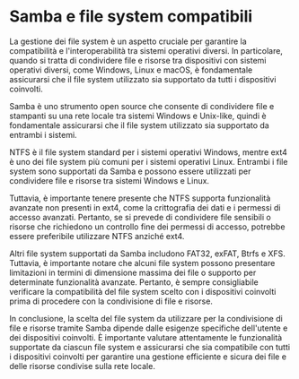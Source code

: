 # Samba e file system compatibili

La gestione dei file system è un aspetto cruciale per garantire la compatibilità e l'interoperabilità tra sistemi operativi diversi. In particolare, quando si tratta di condividere file e risorse tra dispositivi con sistemi operativi diversi, come Windows, Linux e macOS, è fondamentale assicurarsi che il file system utilizzato sia supportato da tutti i dispositivi coinvolti.

Samba è uno strumento open source che consente di condividere file e stampanti su una rete locale tra sistemi Windows e Unix-like, quindi è fondamentale assicurarsi che il file system utilizzato sia supportato da entrambi i sistemi.

NTFS è il file system standard per i sistemi operativi Windows, mentre ext4 è uno dei file system più comuni per i sistemi operativi Linux. Entrambi i file system sono supportati da Samba e possono essere utilizzati per condividere file e risorse tra sistemi Windows e Linux.

Tuttavia, è importante tenere presente che NTFS supporta funzionalità avanzate non presenti in ext4, come la crittografia dei dati e i permessi di accesso avanzati. Pertanto, se si prevede di condividere file sensibili o risorse che richiedono un controllo fine dei permessi di accesso, potrebbe essere preferibile utilizzare NTFS anziché ext4.

Altri file system supportati da Samba includono FAT32, exFAT, Btrfs e XFS. Tuttavia, è importante notare che alcuni file system possono presentare limitazioni in termini di dimensione massima dei file o supporto per determinate funzionalità avanzate. Pertanto, è sempre consigliabile verificare la compatibilità del file system scelto con i dispositivi coinvolti prima di procedere con la condivisione di file e risorse.

In conclusione, la scelta del file system da utilizzare per la condivisione di file e risorse tramite Samba dipende dalle esigenze specifiche dell'utente e dei dispositivi coinvolti. È importante valutare attentamente le funzionalità supportate da ciascun file system e assicurarsi che sia compatibile con tutti i dispositivi coinvolti per garantire una gestione efficiente e sicura dei file e delle risorse condivise sulla rete locale.